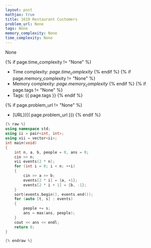 ```yaml
---
layout: post
mathjax: true
title: 1619 Restaurant Customers
problem_url: None
tags: None
memory_complexity: None
time_complexity: None
---
```


None


{% if page.time_complexity != "None" %}
- Time complexity: ${{ page.time_complexity }}$
{% endif %}
{% if page.memory_complexity != "None" %}
- Memory complexity: ${{ page.memory_complexity }}$
{% endif %}
{% if page.tags != "None" %}
- Tags: {{ page.tags }}
{% endif %}

{% if page.problem_url != "None" %}
- [URL]({{ page.problem_url }})
{% endif %}

```cpp
{% raw %}
using namespace std;
using ii = pair<int, int>;
using vii = vector<ii>;
int main(void)
{
    int n, a, b, people = 0, ans = 0;
    cin >> n;
    vii events(2 * n);
    for (int i = 0; i < n; ++i)
    {
        cin >> a >> b;
        events[2 * i] = {a, +1};
        events[2 * i + 1] = {b, -1};
    }
    sort(events.begin(), events.end());
    for (auto [t, s] : events)
    {
        people += s;
        ans = max(ans, people);
    }
    cout << ans << endl;
    return 0;
}

{% endraw %}
```